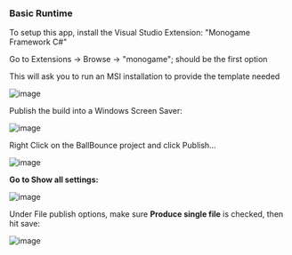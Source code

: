 ### Basic Runtime
To setup this app, install the Visual Studio Extension: "Monogame Framework C#"

Go to Extensions -> Browse -> "monogame"; should be the first option

This will ask you to run an MSI installation to provide the template needed

![image](https://github.com/user-attachments/assets/9001b4c6-2212-449a-aeb5-06e04528d3af)

Publish the build into a Windows Screen Saver:

![image](https://github.com/user-attachments/assets/38d49a34-261e-4830-8181-def14f406815)

Right Click on the BallBounce project and click Publish...

![image](https://github.com/user-attachments/assets/ab5af9ef-a372-4a1a-8aa1-d8fceb8c36b7)

**Go to Show all settings:**

![image](https://github.com/user-attachments/assets/8f1655af-e44f-48c1-9504-8a574572ff32)

Under File publish options, make sure **Produce single file** is checked, then hit save:

![image](https://github.com/user-attachments/assets/11dafb57-2c4f-482b-839d-1ca6a7c389ff)


